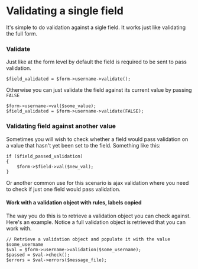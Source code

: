 # Validating a single field

It's simple to do validation against a sigle field. It works just like validating the full form.

### Validate

Just like at the form level by default the field is required to be sent to pass validation.

	$field_validated = $form->username->validate();

Otherwise you can just validate the field against its current value by passing `FALSE`

	$form->username->val($some_value);
	$field_validated = $form->username->validate(FALSE);

### Validating field against another value

Sometimes you will wish to check whether a field would pass validation on a value that hasn't yet been set to the field. Something like this:

	if ($field_passed_validation)
	{
		$form->$field->val($new_val);
	}

Or another common use for this scenario is ajax validation where you need to check if just one field would pass validation.

#### Work with a validation object with rules, labels copied

The way you do this is to retrieve a validation object you can check against. Here's an example. Notice a full validation object is retrieved that you can work with.

	// Retrieve a validation object and populate it with the value $some_username
	$val = $form->username->validation($some_username);
	$passed = $val->check();
	$errors = $val->errors($message_file);